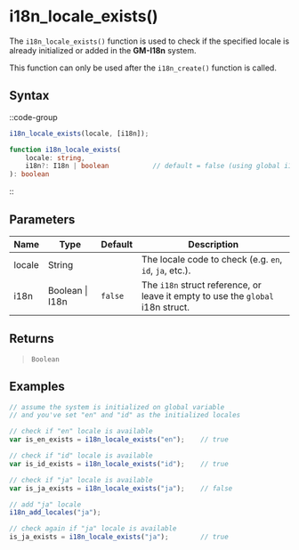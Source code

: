 # i18n_locale_exists()

The `i18n_locale_exists()` function is used to check if the specified locale is already initialized or added in the **GM-I18n** system.

This function can only be used after the `i18n_create()` function is called.

## Syntax

::code-group
```js [Usage]
i18n_locale_exists(locale, [i18n]);
```

```ts [Signature]
function i18n_locale_exists(
    locale: string,
    i18n?: I18n | boolean           // default = false (using global i18n struct)
): boolean
```
::

## Parameters

| Name        | Type              | Default      | Description |
|-------------|-------------------|--------------|-------------|
| locale      | String            |              | The locale code to check (e.g. `en`, `id`, `ja`, etc.). |
| i18n        | Boolean \| I18n | `false`      | The `i18n` struct reference, or leave it empty to use the `global` i18n struct. |

## Returns

> `Boolean`

## Examples

```js [Create Event]
// assume the system is initialized on global variable
// and you've set "en" and "id" as the initialized locales

// check if "en" locale is available
var is_en_exists = i18n_locale_exists("en");    // true

// check if "id" locale is available
var is_id_exists = i18n_locale_exists("id");    // true

// check if "ja" locale is available
var is_ja_exists = i18n_locale_exists("ja");    // false

// add "ja" locale
i18n_add_locales("ja");

// check again if "ja" locale is available
is_ja_exists = i18n_locale_exists("ja");        // true
```
